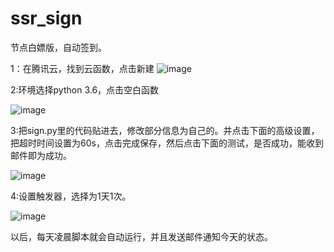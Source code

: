 # ssr_sign
节点白嫖版，自动签到。

1：在腾讯云，找到云函数，点击新建
![image](https://github.com/ckjiexi/ssr_sign/blob/master/images/Pasted%20Graphic_%E5%89%AF%E6%9C%AC.png)

2:环境选择python 3.6，点击空白函数

![image](https://github.com/ckjiexi/ssr_sign/blob/master/images/Pasted%20Graphic%201_%E5%89%AF%E6%9C%AC.png)

3:把sign.py里的代码贴进去，修改部分信息为自己的。并点击下面的高级设置，把超时时间设置为60s，点击完成保存，然后点击下面的测试，是否成功，能收到邮件即为成功。

![image](https://github.com/ckjiexi/ssr_sign/blob/master/images/Pasted%20Graphic%202_%E5%89%AF%E6%9C%AC.png)

4:设置触发器，选择为1天1次。

![image](https://github.com/ckjiexi/ssr_sign/blob/master/images/Pasted%20Graphic%203_%E5%89%AF%E6%9C%AC.png)

以后，每天凌晨脚本就会自动运行，并且发送邮件通知今天的状态。

